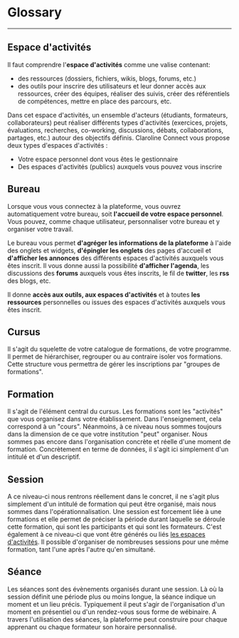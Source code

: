 # Glossary

---

## Espace d'activités

Il faut comprendre l'**espace d'activités** comme une valise contenant:

* des ressources (dossiers, fichiers, wikis, blogs, forums, etc.)
* des outils pour inscrire des utilisateurs et leur donner accès aux ressources, créer des équipes, réaliser des suivis, créer des référentiels de compétences, mettre en place des parcours, etc.

Dans cet espace d'activités, un ensemble d'acteurs (étudiants, formateurs, collaborateurs) peut réaliser différents types d'activités (exercices, projets, évaluations, recherches, co-working, discussions, débats, collaborations, partages, etc.) autour des objectifs définis.
Claroline Connect vous propose deux types d'espaces d'activités :

  * Votre espace personnel dont vous êtes le gestionnaire
  * Des espaces d'activités (publics) auxquels vous pouvez vous inscrire 

## Bureau

Lorsque vous vous connectez à la plateforme, vous ouvrez automatiquement votre bureau, soit **l'accueil de votre espace personnel**. Vous pouvez, comme chaque utilisateur, personnaliser votre bureau et y organiser votre travail. 

Le bureau vous permet **d'agréger les informations de la plateforme** à l'aide des onglets et widgets, **d'épingler les onglets** des pages d'accueil et **d'afficher les annonces** des différents espaces d'activités auxquels vous êtes inscrit. Il vous donne aussi la possibilité **d'afficher l'agenda**, les discussions des **forums** auxquels vous êtes inscrits, le fil de **twitter**, les **rss** des blogs, etc.

Il donne **accès aux outils, aux espaces d'activités** et à toutes **les ressources** personnelles ou issues des espaces d'activités auxquels vous êtes inscrit.

## Cursus

Il s'agit du squelette de votre catalogue de formations, de votre programme. Il permet de hiérarchiser, regrouper ou au contraire isoler vos formations. Cette structure vous permettra de gérer les inscriptions par "groupes de formations".


## Formation

Il s'agit de l'élément central du cursus. Les formations sont les "activités" que vous organisez dans votre établissement. Dans l'enseignement, cela correspond à un "cours". Néanmoins, à ce niveau nous sommes toujours dans la dimension de ce que votre institution "peut" organiser. Nous sommes pas encore dans l'organisation concrète et réelle d'une moment de formation. Concrètement en terme de données, il s'agit ici simplement d'un intitulé et d'un descriptif.

## Session

A ce niveau-ci nous rentrons réellement dans le concret, il ne s'agit plus simplement d'un intitulé de formation qui peut être organisé, mais nous sommes dans l'opérationnalisation. Une session est forcement liée à une formations et elle permet de préciser la période durant laquelle se déroule cette formation, qui sont les participants et qui sont les formateurs. C'est également à ce niveau-ci que vont être générés ou liés [les espaces d'activités](workspaces/wksp.md). Il possible d'organiser de nombreuses sessions pour une même formation, tant l'une après l'autre qu'en simultané.

## Séance

Les séances sont des évènements organisés durant une session. Là où la session définit une période plus ou moins longue, la séance indique un moment et un lieu précis. Typiquement il peut s'agir de l'organisation d'un moment en présentiel ou d'un rendez-vous sous forme de wébinaire. A travers l'utilisation des séances, la plateforme peut construire pour chaque apprenant ou chaque formateur son horaire personnalisé. 



